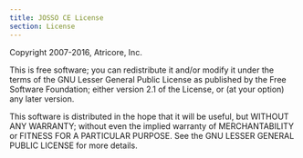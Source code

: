 ```yaml
---
title: JOSSO CE License
section: License
---
```


Copyright 2007-2016, Atricore, Inc.

This is free software; you can redistribute it and/or modify it
under the terms of the GNU Lesser General Public License as
published by the Free Software Foundation; either version 2.1 of
the License, or (at your option) any later version.

This software is distributed in the hope that it will be useful,
but WITHOUT ANY WARRANTY; without even the implied warranty of
MERCHANTABILITY or FITNESS FOR A PARTICULAR PURPOSE. See the 
GNU LESSER GENERAL PUBLIC LICENSE for more details.
